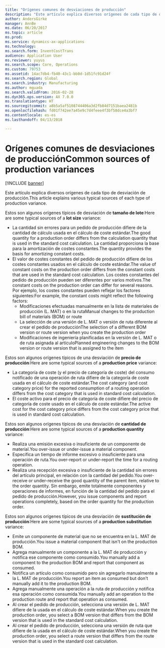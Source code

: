 ```yaml
---
title: "Orígenes comunes de desviaciones de producción"
description: "Este artículo explica diversos orígenes de cada tipo de desviación de producción."
author: AndersGirke
manager: AnnBe
ms.date: 06/20/2017
ms.topic: article
ms.prod: 
ms.service: dynamics-ax-applications
ms.technology: 
ms.search.form: InventCostTrans
audience: Application User
ms.reviewer: yuyus
ms.search.scope: Core, Operations
ms.custom: 79753
ms.assetid: 14ac7db4-fb40-43c1-bb0d-1d51fc91d24f
ms.search.region: Global
ms.search.industry: Manufacturing
ms.author: mguada
ms.search.validFrom: 2016-02-28
ms.dyn365.ops.version: AX 7.0.0
ms.translationtype: HT
ms.sourcegitcommit: a8b5a5af5108744406a3d2fb84d7151baea2481b
ms.openlocfilehash: fd01f742ee7a45e9c7d4feee4f3bf58dce4a3bf7
ms.contentlocale: es-es
ms.lasthandoff: 04/13/2018

---
```


# <a name="common-sources-of-production-variances"></a><span data-ttu-id="66035-103">Orígenes comunes de desviaciones de producción</span><span class="sxs-lookup"><span data-stu-id="66035-103">Common sources of production variances</span></span>

[!INCLUDE [banner](../includes/banner.md)]

<span data-ttu-id="66035-104">Este artículo explica diversos orígenes de cada tipo de desviación de producción.</span><span class="sxs-lookup"><span data-stu-id="66035-104">This article explains various typical sources of each type of production variance.</span></span> 

<span data-ttu-id="66035-105">Estos son algunos orígenes típicos de desviación de **tamaño de lote**:</span><span class="sxs-lookup"><span data-stu-id="66035-105">Here are some typical sources of a **lot size** variance:</span></span>

-   <span data-ttu-id="66035-106">La cantidad sin errores para un pedido de producción difiere de la cantidad de cálculo usada en el cálculo de coste estándar.</span><span class="sxs-lookup"><span data-stu-id="66035-106">The good quantity for a production order differs from the calculation quantity that is used in the standard cost calculation.</span></span> <span data-ttu-id="66035-107">La cantidad proporciona la base para la amortización de costes constantes.</span><span class="sxs-lookup"><span data-stu-id="66035-107">The quantity provides the basis for amortizing constant costs.</span></span>
-   <span data-ttu-id="66035-108">El valor de costes constantes del pedido de producción difiere de los costes constantes usados en el cálculo de coste estándar.</span><span class="sxs-lookup"><span data-stu-id="66035-108">The value of constant costs on the production order differs from the constant costs that are used in the standard cost calculation.</span></span> <span data-ttu-id="66035-109">Los costes constantes del pedido de producción pueden ser diferentes por varios motivos.</span><span class="sxs-lookup"><span data-stu-id="66035-109">The constant costs on the production order can differ for several reasons.</span></span> <span data-ttu-id="66035-110">Por ejemplo, los costes constantes pueden reflejar los factores siguientes:</span><span class="sxs-lookup"><span data-stu-id="66035-110">For example, the constant costs might reflect the following factors:</span></span>
    -   <span data-ttu-id="66035-111">Modificaciones efectuadas manualmente en la lista de materiales de producción (L. MAT) o en la ruta</span><span class="sxs-lookup"><span data-stu-id="66035-111">Manual changes to the production bill of materials (BOM) or route</span></span>
    -   <span data-ttu-id="66035-112">La selección de una versión de L. MAT o versión de ruta diferente al crear el pedido de producción</span><span class="sxs-lookup"><span data-stu-id="66035-112">The selection of a different BOM version or route version when you create the production order</span></span>
    -   <span data-ttu-id="66035-113">Modificaciones de ingeniería planificadas en la versión de L. MAT o de ruta asignada al artículo</span><span class="sxs-lookup"><span data-stu-id="66035-113">Planned engineering changes to the BOM version or route version that is assigned to the item</span></span>

<span data-ttu-id="66035-114">Estos son algunos orígenes típicos de una desviación de **precio de producción**:</span><span class="sxs-lookup"><span data-stu-id="66035-114">Here are some typical sources of a **production price** variance:</span></span>

-   <span data-ttu-id="66035-115">La categoría de coste (y el precio de categoría de coste) del consumo notificado de una operación de ruta difiere de la categoría de coste usada en el cálculo de coste estándar.</span><span class="sxs-lookup"><span data-stu-id="66035-115">The cost category (and cost category price) for the reported consumption of a routing operation differs from the cost category that is used in standard cost calculation.</span></span>
-   <span data-ttu-id="66035-116">El coste activo para el precio de categoría de coste difiere del precio de categoría de coste usado en el cálculo de coste estándar.</span><span class="sxs-lookup"><span data-stu-id="66035-116">The active cost for the cost category price differs from the cost category price that is used in standard cost calculation.</span></span>

<span data-ttu-id="66035-117">Estos son algunos orígenes típicos de una desviación de **cantidad de producción**:</span><span class="sxs-lookup"><span data-stu-id="66035-117">Here are some typical sources of a **production quantity** variance:</span></span>

-   <span data-ttu-id="66035-118">Realiza una emisión excesiva o insuficiente de un componente de material.</span><span class="sxs-lookup"><span data-stu-id="66035-118">You over-issue or under-issue a material component.</span></span>
-   <span data-ttu-id="66035-119">Especifica un tiempo de informe excesivo o insuficiente para una operación de ruta.</span><span class="sxs-lookup"><span data-stu-id="66035-119">You over-report or under-report the time for a routing operation.</span></span>
-   <span data-ttu-id="66035-120">Realiza una recepción excesiva o insuficiente de la cantidad sin errores del artículo principal, en relación con la cantidad del pedido.</span><span class="sxs-lookup"><span data-stu-id="66035-120">You over-receive or under-receive the good quantity of the parent item, relative to the order quantity.</span></span> <span data-ttu-id="66035-121">Sin embargo, emite totalmente componentes y operaciones de informes, en función de la cantidad del pedido para el pedido de producción.</span><span class="sxs-lookup"><span data-stu-id="66035-121">However, you issue components and report operations completely, based on the order quantity for the production order.</span></span>

<span data-ttu-id="66035-122">Estos son algunos orígenes típicos de una desviación de **sustitución de producción**:</span><span class="sxs-lookup"><span data-stu-id="66035-122">Here are some typical sources of a **production substitution** variance:</span></span>

-   <span data-ttu-id="66035-123">Emite un componente de material que no se encuentra en la L. MAT de producción.</span><span class="sxs-lookup"><span data-stu-id="66035-123">You issue a material component that isn't on the production BOM.</span></span>
-   <span data-ttu-id="66035-124">Agrega manualmente un componente a la L. MAT de producción y notifica ese componente como consumido.</span><span class="sxs-lookup"><span data-stu-id="66035-124">You manually add a component to the production BOM and report that component as consumed.</span></span>
-   <span data-ttu-id="66035-125">Notifica un artículo como consumido pero sin agregarlo manualmente a la L. MAT de producción.</span><span class="sxs-lookup"><span data-stu-id="66035-125">You report an item as consumed but don't manually add it to the production BOM.</span></span>
-   <span data-ttu-id="66035-126">Agrega manualmente una operación a la ruta de producción y notifica esa operación como consumida.</span><span class="sxs-lookup"><span data-stu-id="66035-126">You manually add an operation to the production route and report that operation as consumed.</span></span>
-   <span data-ttu-id="66035-127">Al crear el pedido de producción, selecciona una versión de L. MAT difiere de la usada en el cálculo de coste estándar.</span><span class="sxs-lookup"><span data-stu-id="66035-127">When you create the production order, you select a BOM version that differs from the BOM version that is used in the standard cost calculation.</span></span>
-   <span data-ttu-id="66035-128">Al crear el pedido de producción, selecciona una versión de ruta que difiere de la usada en el cálculo de coste estándar.</span><span class="sxs-lookup"><span data-stu-id="66035-128">When you create the production order, you select a route version that differs from the route version that is used in the standard cost calculation.</span></span>






